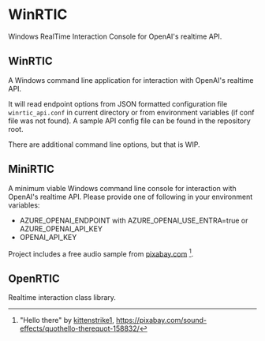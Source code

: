 # WinRTIC
Windows RealTime Interaction Console for OpenAI's realtime API.
## WinRTIC
A Windows command line application for interaction with OpenAI's realtime API.

It will read endpoint options from JSON formatted configuration file `winrtic_api.conf` in current directory or from environment variables (if conf file was not found). A sample API config file can be found in the repository root.

There are additional command line options, but that is WIP.

## MiniRTIC
A minimum viable Windows command line console for interaction with OpenAI's realtime API.
Please provide one of following in your environment variables:
- AZURE_OPENAI_ENDPOINT with AZURE_OPENAI_USE_ENTRA=true or AZURE_OPENAI_API_KEY
- OPENAI_API_KEY

Project includes a free audio sample from [pixabay.com](https://pixabay.com) [^1].
## OpenRTIC
Realtime interaction class library.

[^1]: "Hello there" by [kittenstrike1](https://pixabay.com/users/kittenstrike1-35556891/),  https://pixabay.com/sound-effects/quothello-therequot-158832/
